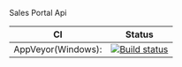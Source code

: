 Sales Portal Api

|    CI    |      Status   |
|----------|:-------------:|
| AppVeyor(Windows): |  [![Build status](https://ci.appveyor.com/api/projects/status/vkky4pvl9n22kucp?svg=true)](https://ci.appveyor.com/project/dominikus1993/salesportal-web) |